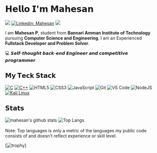 # 𝗛𝗲𝗹𝗹𝗼 𝗜'𝗺 𝗠𝗮𝗵𝗲𝘀𝗮𝗻

[![](https://img.shields.io/badge/-@mahesan-%23181717?style=flat-square&logo=github)](https://github.com/mahesanp)
[![Linkedin: Mahesan](https://img.shields.io/badge/-@mahesan-%23181717?style=flat-square&logo=linkedin)](https://www.linkedin.com/in/mahesan-p-43929a1a2)
[![](https://img.shields.io/website?color=0ab9e6&style=flat-square&up_message=mahesan.tech&url=https%3A%2F%2Fxlbd.me)](https://mahesan.tech)


I am **Mahesan P**, student from **Bannari Amman Institute of Technology** pursuing **Computer Science and Engineering**. I am an Experienced **Fullstack Developer and Problem Solver**.

:computer: 𝙎𝙚𝙡𝙛-𝙩𝙝𝙤𝙪𝙜𝙝𝙩 𝙗𝙖𝙘𝙠-𝙚𝙣𝙙 𝙀𝙣𝙜𝙞𝙣𝙚𝙚𝙧 𝙖𝙣𝙙 𝙘𝙤𝙢𝙥𝙚𝙩𝙞𝙩𝙞𝙫𝙚 𝙥𝙧𝙤𝙜𝙧𝙖𝙢𝙢𝙚𝙧.

## 𝗠𝘆 𝗧𝗲𝗰𝗸 𝗦𝘁𝗮𝗰𝗸

<a href="https://github.com/search?q=user%3ADenverCoder1+language%3Ac"><img alt="C" src="https://custom-icon-badges.demolab.com/badge/C-03599C.svg?logo=c-in-hexagon&logoColor=white"></a>
<a href="https://github.com/search?q=user%3ADenverCoder1+language%3Acpp"><img alt="C++" src="https://custom-icon-badges.demolab.com/badge/C++-9C033A.svg?logo=cpp2&logoColor=white"></a>
![HTML5](https://img.shields.io/badge/-HTML5-%23E44D27?style=flat-square&logo=html5&logoColor=ffffff)
![CSS3](https://img.shields.io/badge/-CSS3-%231572B6?style=flat-square&logo=css3)
![JavaScript](https://img.shields.io/badge/-JavaScript-%23F7DF1C?style=flat-square&logo=javascript&logoColor=000000&labelColor=%23F7DF1C&color=%23FFCE5A)
![Git](https://img.shields.io/badge/-Git-%23F05032?style=flat-square&logo=git&logoColor=%23ffffff)
![VS Code](https://img.shields.io/badge/-VSCode-%23007ACC?style=flat-square&logo=visual-studio-code)
![NodeJS](https://img.shields.io/badge/-NodeJS-%23F05032?style=flat-square&logo=node.js&logoColor=%23ffffff)
<a href="#"><img alt="Kali Linux" src="https://img.shields.io/badge/Kali%20Linux-1793D1.svg?logo=kali-linux&logoColor=white"></a>


## 𝗦𝘁𝗮𝘁𝘀
![mahesan's github stats](https://github-readme-stats.vercel.app/api?username=mahesanp&show_icons=true&theme=dracula&layout=compact)
![Top Langs](https://github-readme-stats.vercel.app/api/top-langs/?username=mahesanp&theme=dracula&layout=compact)<br>
<br>
Note: Top languages is only a metric of the languages my public code consists of and doesn't reflect experience or skill level.

[![trophy](https://github-profile-trophy.vercel.app/?username=mahesanp)]
